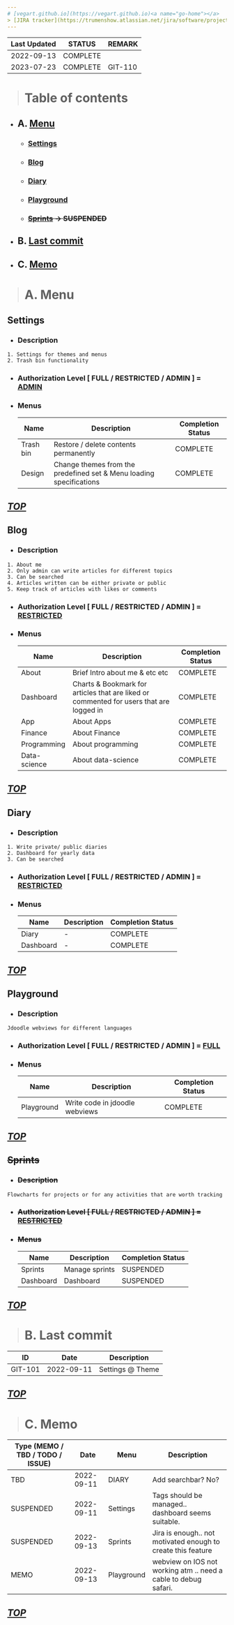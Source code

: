 ```yaml
---
# [vegart.github.io](https://vegart.github.io)<a name="go-home"></a>
> [JIRA tracker](https://trumenshow.atlassian.net/jira/software/projects/GIT/boards/6)
---
```


| Last Updated | STATUS | REMARK
|--|--|--|
2022-09-13| COMPLETE | |
2023-07-23| COMPLETE | GIT-110 |



> # Table of contents
- ## A. [Menu](#go-menu)
  - ### [Settings](#go-settings)
  - ### [Blog](#go-blog)
  - ### [Diary](#go-diary)
  - ### [Playground](#go-playground)
  - ### ~~[Sprints](#go-sprints) -> SUSPENDED~~
- ## B. [Last commit](#go-commit)
- ## C. [Memo](#go-memo)

  
> # A. Menu<a name="go-menu"></a>

## Settings <a name="go-settings"></a>
- ### Description
```description_p
1. Settings for themes and menus
2. Trash bin functionality
```
- ### Authorization Level [ FULL / RESTRICTED / ADMIN ] = <ins>ADMIN</ins>
- ### Menus
  |Name|Description|Completion Status|
  |--|--|--|
  Trash bin | Restore / delete contents permanently | COMPLETE
  Design | Change themes from the predefined set & Menu loading specifications | COMPLETE
  

***[TOP](#go-home)***
---
## Blog <a name="go-blog"></a>
- ### Description
```description_p
1. About me
2. Only admin can write articles for different topics
3. Can be searched
4. Articles written can be either private or public
5. Keep track of articles with likes or comments
```
- ### Authorization Level [ FULL / RESTRICTED / ADMIN ] = <ins>RESTRICTED</ins>
- ### Menus
  |Name|Description|Completion Status|
  |--|--|--|
  About| Brief Intro about me & etc etc | COMPLETE
  Dashboard | Charts & Bookmark for articles that are liked or commented for users that are logged in | COMPLETE
  App | About Apps | COMPLETE
  Finance | About Finance | COMPLETE
  Programming | About programming | COMPLETE
  Data-science | About data-science | COMPLETE

***[TOP](#go-home)***
---
## Diary <a name="go-diary"></a>
- ### Description
```description_p
1. Write private/ public diaries
2. Dashboard for yearly data
3. Can be searched
```
- ### Authorization Level [ FULL / RESTRICTED / ADMIN ] = <ins>RESTRICTED</ins>
- ### Menus
  |Name|Description|Completion Status|
  |--|--|--|
  Diary | - | COMPLETE
  Dashboard | - | COMPLETE
  

***[TOP](#go-home)***
---
## Playground <a name="go-playground"></a>
- ### Description
```description_p
Jdoodle webviews for different languages
```
- ### Authorization Level [ FULL / RESTRICTED / ADMIN ] = <ins>FULL</ins>
- ### Menus
  |Name|Description|Completion Status|
  |--|--|--|
  Playground | Write code in jdoodle webviews | COMPLETE
***[TOP](#go-home)***
---

## ~~Sprints~~ <a name="go-sprints"></a>
- ### ~~Description~~
```description_p
Flowcharts for projects or for any activities that are worth tracking
```
- ### ~~Authorization Level [ FULL / RESTRICTED / ADMIN ] = <ins>RESTRICTED</ins>~~
- ### ~~Menus~~
  |Name|Description|Completion Status|
  |--|--|--|
  | Sprints | Manage sprints | SUSPENDED
  | Dashboard | Dashboard | SUSPENDED
  

***[TOP](#go-home)***
---

> # B. Last commit <a name="go-commit"></a>
| ID | Date | Description
|--|--|--|
GIT-101 | 2022-09-11 | Settings @ Theme

***[TOP](#go-home)***
---
> # C. Memo <a name="go-memo"></a>
| Type (MEMO / TBD / TODO / ISSUE) | Date | Menu | Description |
|--|--|--|--|
 TBD  | 2022-09-11 | DIARY | Add searchbar? No?
 SUSPENDED | 2022-09-11 | Settings | Tags should be managed.. dashboard seems suitable.
 SUSPENDED | 2022-09-13 | Sprints | Jira is enough.. not motivated enough to create this feature
 MEMO | 2022-09-13 | Playground |  webview on IOS not working atm .. need a cable to debug safari.

***[TOP](#go-home)***
---







